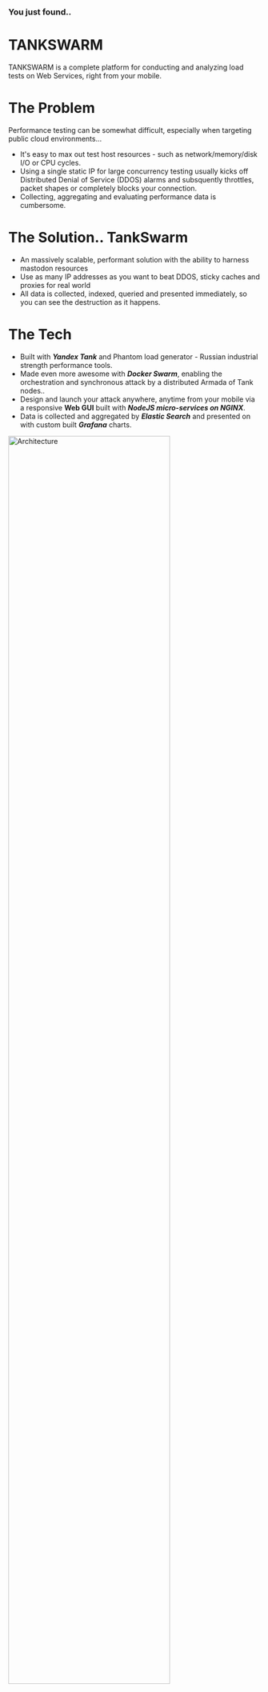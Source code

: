 ### You just found..
# TANKSWARM
TANKSWARM is a complete platform for conducting and analyzing load tests on Web Services, right from your mobile.

# The Problem
Performance testing can be somewhat difficult, especially when targeting public cloud environments...
- It's easy to max out test host resources - such as network/memory/disk I/O or CPU cycles.
- Using a single static IP for large concurrency testing usually kicks off Distributed Denial of Service (DDOS) alarms and subsquently throttles, packet shapes or completely blocks your connection.
- Collecting, aggregating and evaluating performance data is cumbersome.

# The Solution.. TankSwarm
- An massively scalable, performant solution with the ability to harness mastodon resources
- Use as many IP addresses as you want to beat DDOS, sticky caches and proxies for real world
- All data is collected, indexed, queried and presented immediately, so you can see the destruction as it happens.

# The Tech
- Built with ***Yandex Tank*** and Phantom load generator - Russian industrial strength performance tools.   
- Made even more awesome with ***Docker Swarm***, enabling the orchestration and synchronous attack by a distributed Armada of Tank nodes..
- Design and launch your attack anywhere, anytime from your mobile via a responsive **Web GUI** built with ***NodeJS micro-services on NGINX***.
- Data is collected and aggregated by ***Elastic Search*** and presented on with custom built ***Grafana*** charts.

<img src="https://github.com/masterlau/tankswarm/blob/master/docs/architecture-simple.png" alt="Architecture" width="80%">

TANKSWARM consists of two Docker Service Stacks that are replicated over a Docker Swarm:

  1. **App**: Consists of 3 docker containers - NGINX, Elastic Search and Grafana.  This service stack controls the browser based load testing console, the  Elastic Search Time Series database to collect test data and Grafana dashboards to chart test results.
  2. **Tank**: Consists of one docker container consisting of Yandex Tank, Logstash and Metric Beat.  This service stack executes the load tests, pushges results into Elastic search via Logstash and Metric Beat.

# Setup & Configuration
## Create Amazon Web Services (AWS) Virtual Prvate Cloud
1. Create VPC (eg. Tank)
2. Create SubNet (eg. TankSubNet 10.0.0.0/24)
3. Create New Internet Gateway
4. Attach Internet Gateway to VPC
5. Go Route Table, Select VPC, Goto Routes Tab, Add Route 0.0.0.0/24 -> New Internet Gateway & Save

## Add AWS Compute Instances
1. Launch a new instance<br/>
**Note**: ensure all EC2 instances are at least T2.Medium (>4GB RAM) - Docker 2GB + ELK 2GB

2. Select Ubuntu 16.04 LTS Xenial and click "Next: Configure Instance Details"

3. Input number of Instances (eg. 2)

4. Check Tank SubNet

5. Check Auto-Assign IP Addresses

6. Skip through Add Storage

7. Skip through Add Tags

8. Click through to "Configure Security Groups" and create new Security Group, add the following:
   - SSH -> Port 22 -> TCP -> <YOUR-IP-ADDRESS>/32
   - HTTP -> Port 88 -> TCP -> <YOUR-IP-ADDRESS>/32
   - DOCKERADM -> Port 2377 -> TCP -> 10.0.0.0/24
   - DOCKERCHAT -> Port 7946 -> TCP/UDP -> 10.0.0.0/24
   - DOCKERNET -> Port 4789 -> UDP -> 10.0.0.0/24
   - GRAFANA -> Port 3000 -> TCP -> <YOUR-IP-ADDRESS>/32, 10.0.0.0/24
   - ELASTIC -> Port 9200 -> TCP -> 10.0.0.0/24
   - KIBANA -> Port 5601 -> TCP ->  <YOUR-IP-ADDRESS>/32, 10.0.0.0/24
   - FILEBEAT -> Port 5044 -> TCP -> 10.0.0.0/24

9. Create New Key Pair

10. SSH to each ec2 instance and to assure connectivity
    > ssh -i keylocation/keyname.pem ubuntu@< ec2-instance-public-ip >

## Docker Setup
1. Update Apt Repos & Auto-Upraade
   > apt update && apt -y upgrade

2. Install all Tank Depencies<br/>
   > apt-get install apt-transport-https ca-certificates curl software-properties-common git

4. Download and add GPG key
   > curl -fsSL https://download.docker.com/linux/ubuntu/gpg | sudo apt-key add -

5. Add Tank Repo
   > add-apt-repository "deb [arch=amd64] https://download.docker.com/linux/ubuntu $(lsb_release -cs) stable"

6. Update Repo
   > apt-get update

7. Install Docker CE
   > apt-get install -y docker-ce=18.03.1~ce-0~ubuntu

8. Initialise Docker Swarm on Docker Manager Instance
   > docker swarm init --advertise-addr < docker-swarm-ip > (eg. 10.0.0.1) 
   
9. Join Docker Swarm on Docker Workers Instances
   > docker swarm join --token < docker-swarm-token > < docker-swarm-manager-ip >:2377   
   
10. Check all nodes joined
    > docker node ls
    
11. Create Docker Volume for Application Stack
    > docker volume create app-vol
    
12. Create Docker Volume for Tank Stack 
    > docker volume create tank-vol
    
13. Create Docker Swarm Overlay Network 
    > docker network create --scope swarm --driver overlay warzone

## Deploy App Stack
 
2. Start Micro-Services**

# Usage
<img src="https://github.com/masterlau/tankswarm/blob/master/docs/iphone-login.jpg" width="25%"><img src="https://github.com/masterlau/tankswarm/blob/master/docs/iphone-ammo.jpg" width="25%"><img src="https://github.com/masterlau/tankswarm/blob/master/docs/iphone-tank.jpg" width="25%"><img src="https://github.com/masterlau/tankswarm/blob/master/docs/iphone-results.jpg" width="25%">

1. Goto the TankSwarm App in your web browser - http://<docker-master-ip-address>/
2. Login with the following credentials, then click "Log Me In" Button

    > username: admin<br/>
    > password: admin
   
3. Fill out Phase 1 input fields to Prepare Ammo, then click "Test Fire" button.
    
4. Review Test Fire Results in the Terminal Console window to ensure expectant results.

5. Fill out Phase 2 Tank Setting input fields, then click "Tank Ready - Fire!" button.

6. View the results in the "Battle Field Intelligence" Grafana charts. 
**Note**: You can also click on the "Laucnh Grafana for Full Metrics" link to see expanded metrics and have full control.





### Install Docker
1. **Compute Instances**: You can use VM's or Bare Metal Machines to create your Docker Swarm.  I have used four (4) small AWS EC2 Instances.
    - Docker-Swarm-Manager
    - Docker-Swarm-Worker1
    - Docker-Swarm-Worker2
    - Docker-Swarm-Worker3
2. **Network**: Ensure your nodes are on the same subnet
3. **Ports**: Open the following ports:
    - TCP port 2377 for cluster management communications
    - TCP and UDP port 7946 for communication among nodes
    - UDP port 4789 for overlay network traffic
4. **Operating System**: Ubuntu Xenial (16.04)
5. **Install Docker (CE) to Nodes** [Docker Website](https://docs.docker.com/install/linux/docker-ce/ubuntu/)

    - Update Ubuntu
    > $ sudo apt-get update
    
    - Install dependant packages
    > $ sudo apt-get install apt-transport-https ca-certificates curl software-properties-common

    - Get Docker GPG Key
    > $ curl -fsSL https://download.docker.com/linux/ubuntu/gpg | sudo apt-key add -

    - Add Docker Repo
    > $ sudo add-apt-repository "deb [arch=amd64] https://download.docker.com/linux/ubuntu $(lsb_release -cs) stable"

    - Re-Update Repo List
    > $ sudo apt-get update

    - Install Docker 
    > $ sudo apt-get install docker-ce
    
### Configure Docker Swarm

1. **Initiliase Docker Swarm Manager**
On the node inteneded to be the Docker Swarm Manager, run the docker initialization command.

    > $ docker swarm init --advertise-addr 192.168.0.1<br/>
    > Swarm initialized: current node (bvz81updecsj6wjz393c09vti) is now a manager<br/><br/>
    > To add a worker to this swarm, run the following command:<br/><br/>
    > $ docker swarm join \ <br/>
    > --token SWMTKN-1-3pu6hszjas19xyp7ghgosyx9k8atbfcr8p2is99znpy26u2lkl-1awxwuwd3z9j1z3puu7rcgdbx \ <br/>
    > 172.17.0.2:2377<br/><br/>
    >To add a manager to this swarm, run 'docker swarm join-token manager' and follow the instructions.

2. **Join Docker Worker Nodes to Swarm**
Login to each of the Docker Swarm Worker Nodes and run the following command to join them to the Swarm.

    > $ docker swarm join \ <br/>
    > --token SWMTKN-1-3pu6hszjas19xyp7ghgosyx9k8atbfcr8p2is99znpy26u2lkl-1awxwuwd3z9j1z3puu7rcgdbx \ <br/>
    > 172.17.0.2:2377<br/>

3. **List Registered Docker Swarm Nodes**
On the Docker Swarm Manager, run this command to ensure all nodes joined the Swarm correctly:

    > $ docker node ls
 
    | ID | HOSTNAME | STATUS | AVAILABILITY | MANAGER | STATUS |
    | -- | -------- | ------ | ------------ | ------- | ------ |
    | 1bcef6utixb0l0ca7gxuivsj0 | Docker-Swarm-Worker-1 | Ready | Active | | |
    | 38ciaotwjuritcdtn9npbnkuz | Docker-Swarm-Worker-2 | Ready | Active | | |
    | 4sdag234kjhvishj29hajsnjn | Docker-Swarm-Worker-3 | Ready | Active | | |
    | e216jshn25ckzbvmwlnh5jr3g* | Docker-Swarm-Manager  | Ready | Active | Leader | |

### Create Docker Named Volumes
On the Docker Swarm Manager, create a Docker named file repoistory.

    > $ docker volume create app-vol      
    > $ docker volume create tank-vol

### Create Docker Overlay Network
On the Docker Swarm Manager, create a docker overlay network so all nodes can communicate.

    > $ docker network create warzone

### Deploy the App ServicesStack
On the Docker Swarm Manager Node.

1. Clone the TANKSWARM Repo to your home directory.

    > $ git clone https://github.com/masterlau/tankswarm.git

2. Switch into the repo directory and deploy App Stack.

    > $ docker deploy stack -c docker-compose-app.yml app

3. Check the App Stack is running:

    > $ docker service ls
    
| ID | NAME | MODE | REPLICAS | IMAGE | PORTS |
| -- | ---- | ---- | -------- | ----- | ----- |
| j71rvblg8e5s | app_elk | replicated	| 1/1 | sebp/elk:latest | \*:5044->5044/tcp, \*:5601->5601/tcp, \*:9200->9200/tcp, \*:9300->9300/tcp | 
| lhs3g5zfvlnf | app_grafana | replicated	| 1/1 | grafana/grafana:latest | \*:3000->3000/tcp |
| i0ac4jtl6h00 | app_nginx | replicated	| 1/1 | nginx:latest | \*:80->80/tcp, \*:443->443/tcp |


Full Credits to those who blazed the trail before me: @direvius
  
